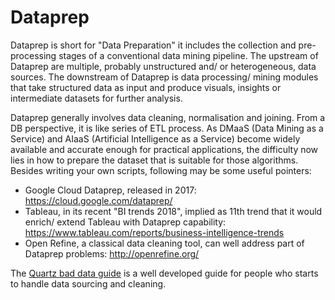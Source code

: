 # Dataprep

Dataprep is short for "Data Preparation" it includes the collection and pre-processing stages of a conventional data mining pipeline. The upstream of Dataprep are multiple, probably unstructured and/ or heterogeneous, data sources. The downstream of Dataprep is data processing/ mining modules that take structured data as input and produce visuals, insights or intermediate datasets for further analysis.

Dataprep generally involves data cleaning, normalisation and joining. From a DB perspective, it is like series of ETL process. As DMaaS (Data Mining as a Service) and AIaaS (Artificial Intelligence as a Service) become widely available and accurate enough for practical applications, the difficulty now lies in how to prepare the dataset that is suitable for those algorithms. Besides writing your own scripts, following may be some useful pointers:

* Google Cloud Dataprep, released in 2017: https://cloud.google.com/dataprep/
* Tableau, in its recent "BI trends 2018", implied as 11th trend that it would enrich/ extend Tableau with Dataprep capability: https://www.tableau.com/reports/business-intelligence-trends
* Open Refine, a classical data cleaning tool, can well address part of Dataprep problems: http://openrefine.org/

The [Quartz bad data guide](https://github.com/Quartz/bad-data-guide) is a well developed guide for people who starts to handle data sourcing and cleaning.

